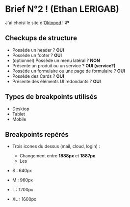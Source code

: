 # Brief N°2 ! (Ethan LERIGAB)

J'ai choisi le site d'[Oktopod](oktopod.io) ! **:P**

## Checkups de structure

- Possède un header ? **OUI**
- Possède un footer ? **OUI**
- (optionnel) Possède un menu latéral ? **NON**
- Présente un produit ou un service ? **OUI (service?)**
- Possède un formulaire ou une page de formulaire ? **OUI**
- Possède des Cards ? **OUI**
- Présente des éléments UI redondants ? **OUI**

## Types de breakpoints utilisés

- Desktop
- Tablet
- Mobile

## Breakpoints repérés

- Trois icones du dessus (mail, cloud, login) : 
    - Changement entre **1888px** et **1887px**
    - Les 

- S : 640px
- M : 960px
- L : 1200px
- XL : 1600px
